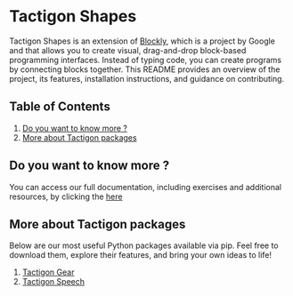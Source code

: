 # Tactigon Shapes

Tactigon Shapes is an extension of [Blockly](https://developers.google.com/blockly), which is a project by Google and that allows you to create visual, drag-and-drop block-based programming interfaces. Instead of typing code, you can create programs by connecting blocks together. This README provides an overview of the project, its features, installation instructions, and guidance on contributing.

## Table of Contents
1. [Do you want to know more ?](#do-you-want-to-know-more-)
2. [More about Tactigon packages](#more-about-tactigon-packages)

## Do you want to know more ?

You can access our full documentation, including exercises and additional resources, by clicking the [here](https://github.com/TactigonTeam/Tactigon-Shape/wiki)


## More about Tactigon packages

Below are our most useful Python packages available via pip. Feel free to download them, explore their features, and bring your own ideas to life!

1. [Tactigon Gear](https://pypi.org/project/tactigon-gear/)
2. [Tactigon Speech](https://pypi.org/project/tactigon-speech/)
